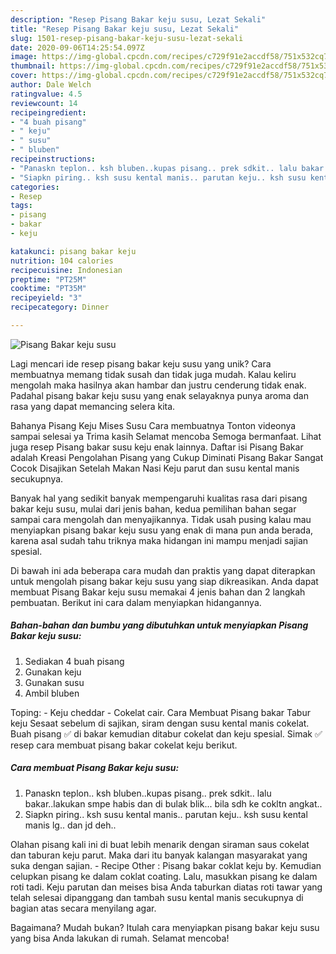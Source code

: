 ```yaml
---
description: "Resep Pisang Bakar keju susu, Lezat Sekali"
title: "Resep Pisang Bakar keju susu, Lezat Sekali"
slug: 1501-resep-pisang-bakar-keju-susu-lezat-sekali
date: 2020-09-06T14:25:54.097Z
image: https://img-global.cpcdn.com/recipes/c729f91e2accdf58/751x532cq70/pisang-bakar-keju-susu-foto-resep-utama.jpg
thumbnail: https://img-global.cpcdn.com/recipes/c729f91e2accdf58/751x532cq70/pisang-bakar-keju-susu-foto-resep-utama.jpg
cover: https://img-global.cpcdn.com/recipes/c729f91e2accdf58/751x532cq70/pisang-bakar-keju-susu-foto-resep-utama.jpg
author: Dale Welch
ratingvalue: 4.5
reviewcount: 14
recipeingredient:
- "4 buah pisang"
- " keju"
- " susu"
- " bluben"
recipeinstructions:
- "Panaskn teplon.. ksh bluben..kupas pisang.. prek sdkit.. lalu bakar..lakukan smpe habis dan di bulak blik... bila sdh ke cokltn angkat.."
- "Siapkn piring.. ksh susu kental manis.. parutan keju.. ksh susu kental manis lg.. dan jd deh.."
categories:
- Resep
tags:
- pisang
- bakar
- keju

katakunci: pisang bakar keju 
nutrition: 104 calories
recipecuisine: Indonesian
preptime: "PT25M"
cooktime: "PT35M"
recipeyield: "3"
recipecategory: Dinner

---
```



![Pisang Bakar keju susu](https://img-global.cpcdn.com/recipes/c729f91e2accdf58/751x532cq70/pisang-bakar-keju-susu-foto-resep-utama.jpg)

Lagi mencari ide resep pisang bakar keju susu yang unik? Cara membuatnya memang tidak susah dan tidak juga mudah. Kalau keliru mengolah maka hasilnya akan hambar dan justru cenderung tidak enak. Padahal pisang bakar keju susu yang enak selayaknya punya aroma dan rasa yang dapat memancing selera kita.

Bahanya Pisang Keju Mises Susu Cara membuatnya Tonton videonya sampai selesai ya Trima kasih Selamat mencoba Semoga bermanfaat. Lihat juga resep Pisang bakar susu keju enak lainnya. Daftar isi Pisang Bakar adalah Kreasi Pengolahan Pisang yang Cukup Diminati Pisang Bakar Sangat Cocok Disajikan Setelah Makan Nasi Keju parut dan susu kental manis secukupnya.

Banyak hal yang sedikit banyak mempengaruhi kualitas rasa dari pisang bakar keju susu, mulai dari jenis bahan, kedua pemilihan bahan segar sampai cara mengolah dan menyajikannya. Tidak usah pusing kalau mau menyiapkan pisang bakar keju susu yang enak di mana pun anda berada, karena asal sudah tahu triknya maka hidangan ini mampu menjadi sajian spesial.


Di bawah ini ada beberapa cara mudah dan praktis yang dapat diterapkan untuk mengolah pisang bakar keju susu yang siap dikreasikan. Anda dapat membuat Pisang Bakar keju susu memakai 4 jenis bahan dan 2 langkah pembuatan. Berikut ini cara dalam menyiapkan hidangannya.

<!--inarticleads1-->

##### Bahan-bahan dan bumbu yang dibutuhkan untuk menyiapkan Pisang Bakar keju susu:

1. Sediakan 4 buah pisang
1. Gunakan  keju
1. Gunakan  susu
1. Ambil  bluben


Toping: - Keju cheddar - Cokelat cair. Cara Membuat Pisang bakar Tabur keju Sesaat sebelum di sajikan, siram dengan susu kental manis cokelat. Buah pisang ✅ di bakar kemudian ditabur cokelat dan keju spesial. Simak ✅ resep cara membuat pisang bakar cokelat keju berikut. 

<!--inarticleads2-->

##### Cara membuat Pisang Bakar keju susu:

1. Panaskn teplon.. ksh bluben..kupas pisang.. prek sdkit.. lalu bakar..lakukan smpe habis dan di bulak blik... bila sdh ke cokltn angkat..
1. Siapkn piring.. ksh susu kental manis.. parutan keju.. ksh susu kental manis lg.. dan jd deh..


Olahan pisang kali ini di buat lebih menarik dengan siraman saus cokelat dan taburan keju parut. Maka dari itu banyak kalangan masyarakat yang suka dengan sajian. - Recipe Other : Pisang bakar coklat keju by. Kemudian celupkan pisang ke dalam coklat coating. Lalu, masukkan pisang ke dalam roti tadi. Keju parutan dan meises bisa Anda taburkan diatas roti tawar yang telah selesai dipanggang dan tambah susu kental manis secukupnya di bagian atas secara menyilang agar. 

Bagaimana? Mudah bukan? Itulah cara menyiapkan pisang bakar keju susu yang bisa Anda lakukan di rumah. Selamat mencoba!
